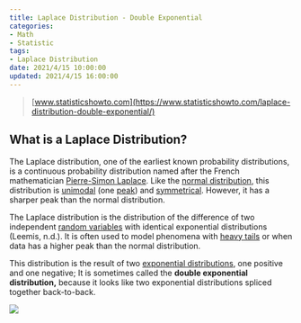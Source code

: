 ```yaml
---
title: Laplace Distribution - Double Exponential
categories:
- Math
- Statistic
tags:
- Laplace Distribution
date: 2021/4/15 10:00:00
updated: 2021/4/15 16:00:00
---
```




> [www.statisticshowto.com](https://www.statisticshowto.com/laplace-distribution-double-exponential/)

What is a Laplace Distribution?
-------------------------------

The Laplace distribution, one of the earliest known probability distributions, is a continuous probability distribution named after the French mathematician [Pierre-Simon Laplace](http://www-groups.dcs.st-and.ac.uk/history/Biographies/Laplace.html). Like the [normal distribution](https://www.statisticshowto.com/probability-and-statistics/normal-distributions/), this distribution is [unimodal](https://www.statisticshowto.com/unimodal-distribution-2/) (one [peak](https://www.statisticshowto.com/peak-of-a-distribution/)) and [symmetrical](https://www.statisticshowto.com/symmetric-distribution-2/). However, it has a sharper peak than the normal distribution.

The Laplace distribution is the distribution of the difference of two independent [random variables](https://www.statisticshowto.com/random-variable/) with identical exponential distributions (Leemis, n.d.). It is often used to model phenomena with [heavy tails](https://www.statisticshowto.com/heavy-tailed-distribution/) or when data has a higher peak than the normal distribution.

This distribution is the result of two [exponential distributions](https://www.statisticshowto.com/exponential-distribution/), one positive and one negative; It is sometimes called the **double exponential distribution,** because it looks like two exponential distributions spliced together back-to-back.  

![](https://www.statisticshowto.com/wp-content/uploads/2015/09/Laplace-distribution_pdf-300x225.png)
